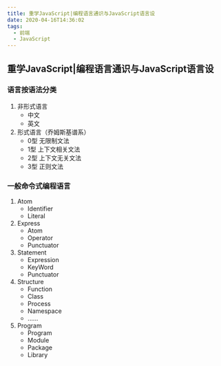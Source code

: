 ```yaml
---
title: 重学JavaScript|编程语言通识与JavaScript语言设
date: 2020-04-16T14:36:02
tags:
  - 前端
  - JavaScript
---
```


## 重学JavaScript|编程语言通识与JavaScript语言设

### 语言按语法分类
1. 非形式语言
    * 中文
    * 英文
2. 形式语言（乔姆斯基谱系）
    * 0型 无限制文法
    * 1型 上下文相关文法
    * 2型 上下文无关文法
    * 3型 正则文法

### 一般命令式编程语言
1. Atom
    * Identifier
    * Literal
2. Express
    * Atom
    * Operator
    * Punctuator
3. Statement
    * Expression
    * KeyWord
    * Punctuator
4. Structure
    * Function
    * Class
    * Process
    * Namespace
    * ......
5. Program
    * Program
    * Module
    * Package
    * Library